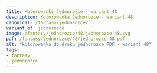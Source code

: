 ```yaml
---
title: Kolorowanki Jednorożce - wariant 48
description: Kolorowanka Jednorozce - wariant 48
canonical: /fantasy/jednorozce/
variant_of: jednorozce
image: /fantasy/jednorozce/48/jednorozce-48.svg
pdf: /fantasy/jednorozce/48/jednorozce-48.pdf
alt: "kolorowanka do druku jednorozce PDF - wariant 48"
tags:
- fantasy
- jednorozce
---
```

